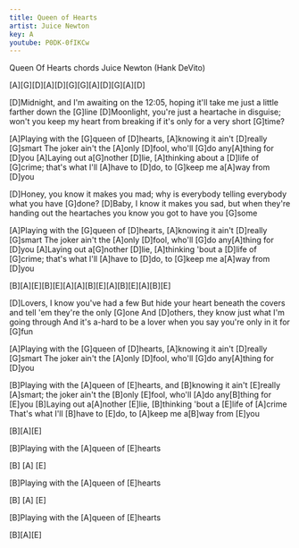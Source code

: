 ```yaml
---
title: Queen of Hearts
artist: Juice Newton
key: A
youtube: P0DK-0fIKCw
---
```

Queen Of Hearts chords
Juice Newton (Hank DeVito)

[A][G][D][A][D][G][G][A][D][G][A][D]

[D]Midnight, and I'm awaiting on the 12:05,
hoping it'll take me just a little farther down the [G]line
[D]Moonlight, you're just a heartache in disguise;
won't you keep my heart from breaking if it's only for a very short [G]time?

[A]Playing with the [G]queen of [D]hearts, [A]knowing it ain't [D]really [G]smart
The joker ain't the [A]only [D]fool, who'll [G]do any[A]thing for [D]you
[A]Laying out a[G]nother [D]lie, [A]thinking about a [D]life of [G]crime;
that's what I'll [A]have to [D]do, to [G]keep me a[A]way from [D]you

[D]Honey, you know it makes you mad;
why is everybody telling everybody what you have [G]done?
[D]Baby, I know it makes you sad,
but when they're handing out the heartaches you know you got to have you [G]some

[A]Playing with the [G]queen of [D]hearts, [A]knowing it ain't [D]really [G]smart
The joker ain't the [A]only [D]fool, who'll [G]do any[A]thing for [D]you
[A]Laying out a[G]nother [D]lie, [A]thinking 'bout a [D]life of [G]crime;
that's what I'll [A]have to [D]do, to [G]keep me a[A]way from [D]you

[B][A][E][B][E][A][A][B][E][A][B][E][A][B][E]

[D]Lovers, I know you've had a few
But hide your heart beneath the covers and tell 'em they're the only [G]one
And [D]others, they know just what I'm going through
And it's a-hard to be a lover when you say you're only in it for [G]fun

[A]Playing with the [G]queen of [D]hearts, [A]knowing it ain't [D]really [G]smart
The joker ain't the [A]only [D]fool, who'll [G]do any[A]thing for [D]you

[B]Playing with the [A]queen of [E]hearts, and [B]knowing it ain't [E]really [A]smart;
the joker ain't the [B]only [E]fool, who'll [A]do any[B]thing for [E]you
[B]Laying out a[A]nother [E]lie, [B]thinking 'bout a [E]life of [A]crime
That's what I'll [B]have to [E]do, to [A]keep me a[B]way from [E]you

[B][A][E]

[B]Playing with the [A]queen of [E]hearts

[B]  [A] [E]

[B]Playing with the [A]queen of [E]hearts

[B]  [A] [E]

[B]Playing with the [A]queen of [E]hearts

[B][A][E]

